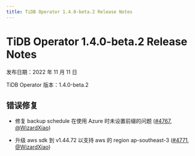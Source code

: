 ```yaml
---
title: TiDB Operator 1.4.0-beta.2 Release Notes
---
```


# TiDB Operator 1.4.0-beta.2 Release Notes

发布日期：2022 年 11 月 11 日

TiDB Operator 版本：1.4.0-beta.2

## 错误修复

- 修复 backup schedule 在使用 Azure 时未设置前缀的问题 ([#4767](https://github.com/pingcap/tidb-operator/pull/4767), [@WizardXiao](https://github.com/WizardXiao))

- 升级 aws sdk 到 v1.44.72 以支持 aws 的 region ap-southeast-3 ([#4771](https://github.com/pingcap/tidb-operator/pull/4771), [@WizardXiao](https://github.com/WizardXiao))
